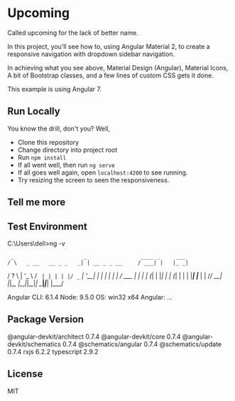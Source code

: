 # Upcoming

Called upcoming for the lack of better name.

In this project, you'll see how to, using Angular Material 2, to create a responsive navigation with dropdown sidebar navigation.

In achieving what you see above, Material Design (Angular), Material Icons, A bit of Bootstrap classes, and a few lines of custom CSS gets it done.

This example is using Angular 7.

## Run Locally

You know the drill, don't you? Well,

 - Clone this repository
 - Change directory into project root
 - Run `npm install`
 - If all went well, then run `ng serve`
 - If all goes well again, open `localhost:4200` to see running.
 - Try resizing the screen to seen the responsiveness.

## Tell me more


## Test Environment

C:\Users\dell>ng -v

     _                      _                 ____ _     ___
    / \   _ __   __ _ _   _| | __ _ _ __     / ___| |   |_ _|
   / ? \ | '_ \ / _` | | | | |/ _` | '__|   | |   | |    | |
  / ___ \| | | | (_| | |_| | | (_| | |      | |___| |___ | |
 /_/   \_\_| |_|\__, |\__,_|_|\__,_|_|       \____|_____|___|
                |___/


Angular CLI: 6.1.4
Node: 9.5.0
OS: win32 x64
Angular:
...

Package                      Version
------------------------------------------------------
@angular-devkit/architect    0.7.4
@angular-devkit/core         0.7.4
@angular-devkit/schematics   0.7.4
@schematics/angular          0.7.4
@schematics/update           0.7.4
rxjs                         6.2.2
typescript                   2.9.2



## License

MIT
